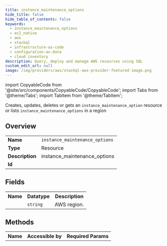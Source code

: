 ```yaml
---
title: instance_maintenance_options
hide_title: false
hide_table_of_contents: false
keywords:
  - instance_maintenance_options
  - ec2_native
  - aws
  - stackql
  - infrastructure-as-code
  - configuration-as-data
  - cloud inventory
description: Query, deploy and manage AWS resources using SQL
custom_edit_url: null
image: /img/providers/aws/stackql-aws-provider-featured-image.png
---
```


import CopyableCode from '@site/src/components/CopyableCode/CopyableCode';
import Tabs from '@theme/Tabs';
import TabItem from '@theme/TabItem';

Creates, updates, deletes or gets an <code>instance_maintenance_option</code> resource or lists <code>instance_maintenance_options</code> in a region

## Overview
<table><tbody>
<tr><td><b>Name</b></td><td><code>instance_maintenance_options</code></td></tr>
<tr><td><b>Type</b></td><td>Resource</td></tr>
<tr><td><b>Description</b></td><td>instance_maintenance_options</td></tr>
<tr><td><b>Id</b></td><td><CopyableCode code="aws.ec2_native.instance_maintenance_options" /></td></tr>
</tbody></table>

## Fields
<table><tbody><tr><th>Name</th><th>Datatype</th><th>Description</th></tr><tr><td><CopyableCode code="region" /></td><td><code>string</code></td><td>AWS region.</td></tr>
</tbody></table>

## Methods

<table><tbody>
  <tr>
    <th>Name</th>
    <th>Accessible by</th>
    <th>Required Params</th>
  </tr>
</tbody></table>






